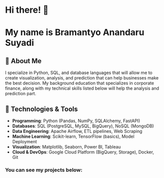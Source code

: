 # Hi there! 👋 
# My name is Bramantyo Anandaru Suyadi

## 🚀 About Me
I specialize in Python, SQL, and database languages that will allow me to create visualization, analysis, and prediction that can help businesses make the best decision. My background education that specializes in corporate finance, along with my technical skills listed below will help the analysis and prediction part.

## 🔧 Technologies & Tools
- **Programming**: Python (Pandas, NumPy, SQLAlchemy, FastAPI)
- **Databases**: SQL (PostgreSQL, MySQL, BigQuery), NoSQL (MongoDB)
- **Data Engineering**: Apache Airflow, ETL pipelines, Web Scraping
- **Machine Learning**: Scikit-learn, TensorFlow (basics), Model Deployment
- **Visualization**: Matplotlib, Seaborn, Power BI, Tableau
- **Cloud & DevOps**: Google Cloud Platform (BigQuery, Storage), Docker, Git

### You can see my projects below:
